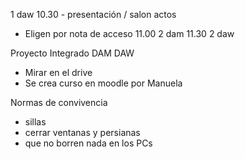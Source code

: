 1 daw 10.30 - presentación / salon actos
- Eligen por nota de acceso
11.00 2 dam
11.30 2 daw

Proyecto Integrado DAM DAW
- Mirar en el drive
- Se crea curso en moodle por Manuela

Normas de convivencia 
- sillas
- cerrar ventanas y persianas
- que  no borren nada en los PCs




